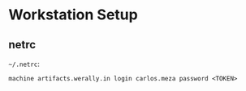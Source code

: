 # Workstation Setup

## netrc

`~/.netrc`:
```
machine artifacts.werally.in login carlos.meza password <TOKEN>
```
<!--stackedit_data:
eyJoaXN0b3J5IjpbNTg5MDY1MTNdfQ==
-->
